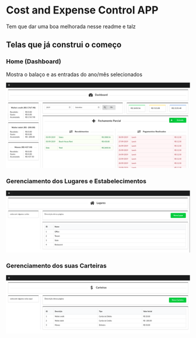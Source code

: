 # Cost and Expense Control APP

Tem que dar uma boa melhorada nesse readme e talz


## Telas que já construi o começo

### Home (Dashboard)

Mostra o balaço e as entradas do ano/mês selecionados

![Home](docs/home.png)

### Gerenciamento dos Lugares e Estabelecimentos

![Places](docs/places.png)

### Gerenciamento dos suas Carteiras

![Wallets](docs/wallets.png)
